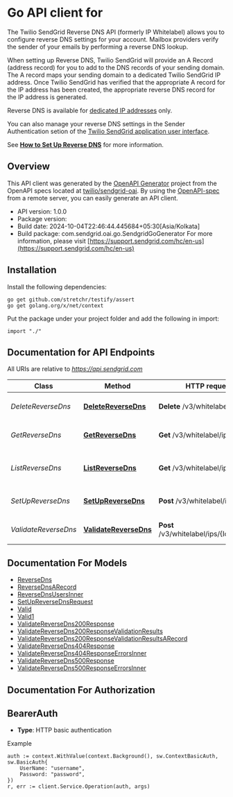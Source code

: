 # Go API client for 

The Twilio SendGrid Reverse DNS API (formerly IP Whitelabel) allows you to configure reverse DNS settings for your account. Mailbox providers verify the sender of your emails by performing a reverse DNS lookup.

When setting up Reverse DNS, Twilio SendGrid will provide an A Record (address record) for you to add to the DNS records of your sending domain. The A record maps your sending domain to a dedicated Twilio SendGrid IP address. Once Twilio SendGrid has verified that the appropriate A record for the IP address has been created, the appropriate reverse DNS record for the IP address is generated.

Reverse DNS is available for [dedicated IP addresses](https://sendgrid.com/docs/ui/account-and-settings/dedicated-ip-addresses/) only.

You can also manage your reverse DNS settings in the Sender Authentication setion of the [Twilio SendGrid application user interface](https://app.sendgrid.com/settings/sender_auth).

See [**How to Set Up Reverse DNS**](https://sendgrid.com/docs/ui/account-and-settings/how-to-set-up-reverse-dns/) for more information.

## Overview
This API client was generated by the [OpenAPI Generator](https://openapi-generator.tech) project from the OpenAPI specs located at [twilio/sendgrid-oai](https://github.com/twilio/sendgrid-oai/tree/main/spec).  By using the [OpenAPI-spec](https://www.openapis.org/) from a remote server, you can easily generate an API client.

- API version: 1.0.0
- Package version: 
- Build date: 2024-10-04T22:46:44.445684+05:30[Asia/Kolkata]
- Build package: com.sendgrid.oai.go.SendgridGoGenerator
For more information, please visit [https://support.sendgrid.com/hc/en-us](https://support.sendgrid.com/hc/en-us)

## Installation

Install the following dependencies:

```shell
go get github.com/stretchr/testify/assert
go get golang.org/x/net/context
```

Put the package under your project folder and add the following in import:

```golang
import "./"
```

## Documentation for API Endpoints

All URIs are relative to *https://api.sendgrid.com*

Class | Method | HTTP request | Description
------------ | ------------- | ------------- | -------------
*DeleteReverseDns* | [**DeleteReverseDns**](docs/DeleteReverseDns.md#deletereversedns) | **Delete** /v3/whitelabel/ips/{Id} | Delete a reverse DNS record
*GetReverseDns* | [**GetReverseDns**](docs/GetReverseDns.md#getreversedns) | **Get** /v3/whitelabel/ips/{Id} | Retrieve a reverse DNS record
*ListReverseDns* | [**ListReverseDns**](docs/ListReverseDns.md#listreversedns) | **Get** /v3/whitelabel/ips | Retrieve all reverse DNS records
*SetUpReverseDns* | [**SetUpReverseDns**](docs/SetUpReverseDns.md#setupreversedns) | **Post** /v3/whitelabel/ips | Set up reverse DNS
*ValidateReverseDns* | [**ValidateReverseDns**](docs/ValidateReverseDns.md#validatereversedns) | **Post** /v3/whitelabel/ips/{Id}/validate | Validate a reverse DNS record


## Documentation For Models

 - [ReverseDns](ReverseDns.md)
 - [ReverseDnsARecord](ReverseDnsARecord.md)
 - [ReverseDnsUsersInner](ReverseDnsUsersInner.md)
 - [SetUpReverseDnsRequest](SetUpReverseDnsRequest.md)
 - [Valid](Valid.md)
 - [Valid1](Valid1.md)
 - [ValidateReverseDns200Response](ValidateReverseDns200Response.md)
 - [ValidateReverseDns200ResponseValidationResults](ValidateReverseDns200ResponseValidationResults.md)
 - [ValidateReverseDns200ResponseValidationResultsARecord](ValidateReverseDns200ResponseValidationResultsARecord.md)
 - [ValidateReverseDns404Response](ValidateReverseDns404Response.md)
 - [ValidateReverseDns404ResponseErrorsInner](ValidateReverseDns404ResponseErrorsInner.md)
 - [ValidateReverseDns500Response](ValidateReverseDns500Response.md)
 - [ValidateReverseDns500ResponseErrorsInner](ValidateReverseDns500ResponseErrorsInner.md)


## Documentation For Authorization



## BearerAuth

- **Type**: HTTP basic authentication

Example

```golang
auth := context.WithValue(context.Background(), sw.ContextBasicAuth, sw.BasicAuth{
    UserName: "username",
    Password: "password",
})
r, err := client.Service.Operation(auth, args)
```

